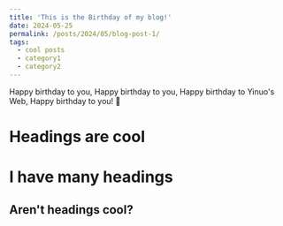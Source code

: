 ```yaml
---
title: 'This is the Birthday of my blog!'
date: 2024-05-25
permalink: /posts/2024/05/blog-post-1/
tags:
  - cool posts
  - category1
  - category2
---
```


Happy birthday to you, Happy birthday to you, Happy birthday to Yinuo's Web, Happy birthday to you! 🎵

Headings are cool
======

I have many headings
======

Aren't headings cool?
------